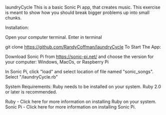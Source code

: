 laundryCycle
This is a basic Sonic Pi app, that creates music. This exercise is meant to show how you should break bigger problems up into small chunks.

Installation:

Open your computer terminal. Enter in terminal

 git clone https://github.com/RandyCoffman/laundryCycle
To Start The App:

Download Sonic Pi from https://sonic-pi.net/ and choose the version for your computer: Windows, MacOs, or Raspberry Pi

In Sonic Pi, click "load" and select location of file named "sonic_songs". Select "/laundryCycle.rb"

System Requirements:
Ruby needs to be installed on your system. Ruby 2.0 or later is recommended.

Ruby - Click here for more information on installing Ruby on your system.
Sonic Pi - Click here for more information on installing Sonic Pi.
